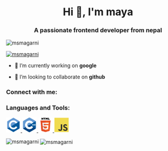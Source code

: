 <h1 align="center">Hi 👋, I'm maya</h1>
<h3 align="center">A passionate frontend developer from nepal</h3>

<p align="left"> <img src="https://komarev.com/ghpvc/?username=msmagarni&label=Profile%20views&color=0e75b6&style=flat" alt="msmagarni" /> </p>

<p align="left"> <a href="https://github.com/ryo-ma/github-profile-trophy"><img src="https://github-profile-trophy.vercel.app/?username=msmagarni" alt="msmagarni" /></a> </p>

- 🔭 I’m currently working on **google**

- 👯 I’m looking to collaborate on **github**

<h3 align="left">Connect with me:</h3>
<p align="left">
</p>

<h3 align="left">Languages and Tools:</h3>
<p align="left"> <a href="https://www.cprogramming.com/" target="_blank" rel="noreferrer"> <img src="https://raw.githubusercontent.com/devicons/devicon/master/icons/c/c-original.svg" alt="c" width="40" height="40"/> </a> <a href="https://www.w3schools.com/cpp/" target="_blank" rel="noreferrer"> <img src="https://raw.githubusercontent.com/devicons/devicon/master/icons/cplusplus/cplusplus-original.svg" alt="cplusplus" width="40" height="40"/> </a> <a href="https://www.w3.org/html/" target="_blank" rel="noreferrer"> <img src="https://raw.githubusercontent.com/devicons/devicon/master/icons/html5/html5-original-wordmark.svg" alt="html5" width="40" height="40"/> </a> <a href="https://developer.mozilla.org/en-US/docs/Web/JavaScript" target="_blank" rel="noreferrer"> <img src="https://raw.githubusercontent.com/devicons/devicon/master/icons/javascript/javascript-original.svg" alt="javascript" width="40" height="40"/> </a> </p>

<p><img align="left" src="https://github-readme-stats.vercel.app/api/top-langs?username=msmagarni&show_icons=true&locale=en&layout=compact" alt="msmagarni" /></p>

<p>&nbsp;<img align="center" src="https://github-readme-stats.vercel.app/api?username=msmagarni&show_icons=true&locale=en" alt="msmagarni" /></p>
